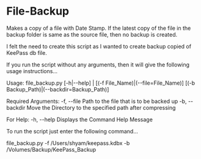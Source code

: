 # File-Backup
Makes a copy of a file with Date Stamp. If the latest copy of the file in the backup folder is same as the source file, then no backup is created.

I felt the need to create this script as I wanted to create backup copied of KeePass db file.

If you run the script without any arguments, then it will give the following usage instructions...

Usage: file_backup.py [-h|--help] | [(-f File_Name)|(--file=File_Name)] [(-b Backup_Path)|(--backdir=Backup_Path)]

Required Arguments:
    -f, --file         Path to the file that is to be backed up
    -b, --backdir      Move the Directory to the specified path after compressing

For Help:
    -h, --help         Displays the Command Help Message


To run the script just enter the following command...

file_backup.py -f /Users/shyam/keepass.kdbx -b /Volumes/Backup/KeePass_Backup

